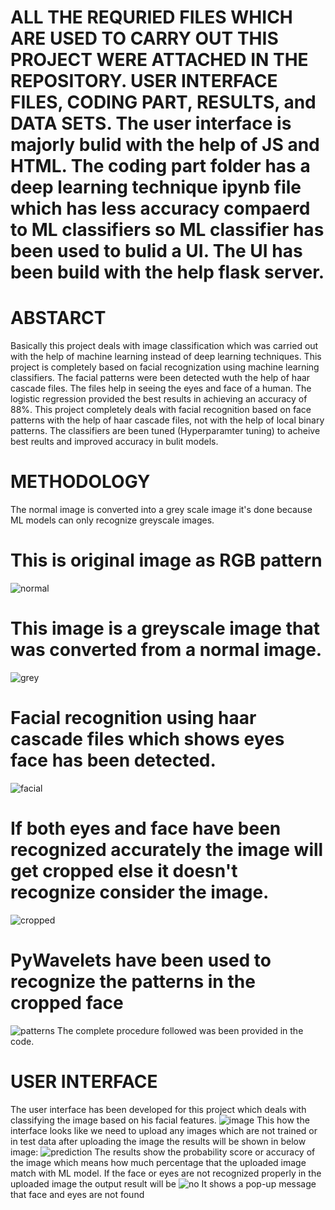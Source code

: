 # ALL THE REQURIED FILES WHICH ARE USED TO CARRY OUT THIS PROJECT WERE ATTACHED IN THE REPOSITORY. USER INTERFACE FILES, CODING PART, RESULTS, and DATA SETS. The user interface is majorly bulid with the help of JS and HTML. The coding part folder has a deep learning technique ipynb file which has less accuracy compaerd to ML classifiers so ML classifier has been used to bulid a UI. The UI has been build with the help flask server.
# ABSTARCT
Basically this project deals with image classification which was carried out with the help of machine learning instead of deep learning techniques. This project is completely based on facial recognization using machine learning classifiers. The facial patterns were been detected wuth the help of haar cascade files. The files help in seeing the eyes and face of a human. The logistic regression provided the best results in achieving an accuracy of 88%. This project completely deals with facial recognition based on face patterns with the help of haar cascade files, not with the help of local binary patterns. The classifiers are been tuned (Hyperparamter tuning) to acheive best reults and improved accuracy in bulit models.
# METHODOLOGY
The normal image is converted into a grey scale image it's done because ML models can only recognize greyscale images.

# This is original image as RGB pattern
![normal](https://user-images.githubusercontent.com/92075957/174955413-b9384eef-dff8-40d8-bf4d-ea227c48ccf4.png)
# This image is a greyscale image that was converted from a normal image.
![grey](https://user-images.githubusercontent.com/92075957/174955495-d2539004-ffa5-43fe-ac02-38ab35d87da6.png) 
# Facial recognition using haar cascade files which shows eyes face has been detected.
![facial](https://user-images.githubusercontent.com/92075957/174955623-d8bc3fb5-c426-4686-a123-67f58439126f.png) 
# If both eyes and face have been recognized accurately the image will get cropped else it doesn't recognize consider the image.
![cropped](https://user-images.githubusercontent.com/92075957/174956557-7874a161-6554-4c45-854d-58cf4e8ab79f.png)
# PyWavelets have been used to recognize the patterns in the cropped face
![patterns](https://user-images.githubusercontent.com/92075957/174956671-c1011c63-f2e1-4e5f-b05d-892c8c544292.png)
The complete procedure followed was been provided in the code.
# USER INTERFACE 
The user interface has been developed for this project which deals with classifying the image based on his facial features. 
![image](https://user-images.githubusercontent.com/92075957/174959546-cca97dd0-952d-4133-8ca4-ca528691a082.PNG)
This how the interface looks like we need to upload any images which are not trained or in test data after uploading the image the results will be shown in below image:
![prediction](https://user-images.githubusercontent.com/92075957/174963430-d48e47f6-e34a-4faf-a931-77e6a67613dd.PNG)
The results show the probability score or accuracy of the image which means how much percentage that the uploaded image match with ML model.
If the face or eyes are not recognized properly in the uploaded image the output result will be 
![no](https://user-images.githubusercontent.com/92075957/174964161-3b86018e-85aa-46e0-9f9e-1db7505aae7b.PNG)
It shows a pop-up message that face and eyes are not found
